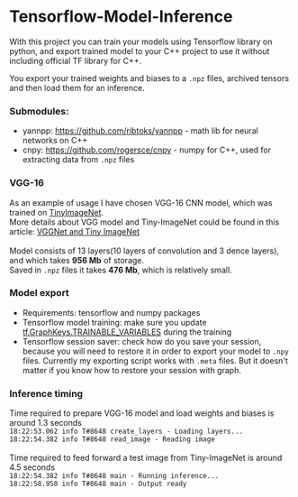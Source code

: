 # Tensorflow-Model-Inference

With this project you can train your models using Tensorflow library on python, and export trained model to your C++ project 
to use it without including official TF library for C++.

You export your trained weights and biases to a `.npz` files, archived tensors and then load them for an inference.

### Submodules: 
* yannpp: https://github.com/ribtoks/yannpp - math lib for neural networks on C++
* cnpy: https://github.com/rogersce/cnpy - numpy for C++, used for extracting data from `.npz` files

### VGG-16
As an example of usage I have chosen VGG-16 CNN model, which was trained on [TinyImageNet](https://tiny-imagenet.herokuapp.com/). </br> More details about VGG model and Tiny-ImageNet could be found in this article: [VGGNet and Tiny ImageNet](https://learningai.io/projects/2017/06/29/tiny-imagenet.html) </br>
</br> Model consists of 13 layers(10 layers of convolution and 3 dence layers), and which takes **956 Mb** of storage. 
</br> Saved in `.npz` files it takes **476 Mb**, which is relatively small.

### Model export
* Requirements: tensorflow and numpy packages
* Tensorflow model training: make sure you update [tf.GraphKeys.TRAINABLE_VARIABLES](https://www.tensorflow.org/api_docs/python/tf/GraphKeys#TRAINABLE_VARIABLES) during the training
* Tensorflow session saver: check how do you save your session, because you will need to restore it in order to export your model to `.npy` files. Currently my exporting script works with `.meta` files. But it doesn't matter if you know how to restore your session with graph.

### Inference timing

Time required to prepare VGG-16 model and load weights and biases is around 1.3 seconds </br>
`18:22:53.062 info T#8648 create_layers - Loading layers...` </br>
`18:22:54.382 info T#8648 read_image - Reading image`
</br> </br>
Time required to feed forward a test image from Tiny-ImageNet is around 4.5 seconds </br>
`18:22:54.382 info T#8648 main - Running inference...` </br>
`18:22:58.950 info T#8648 main - Output ready`
